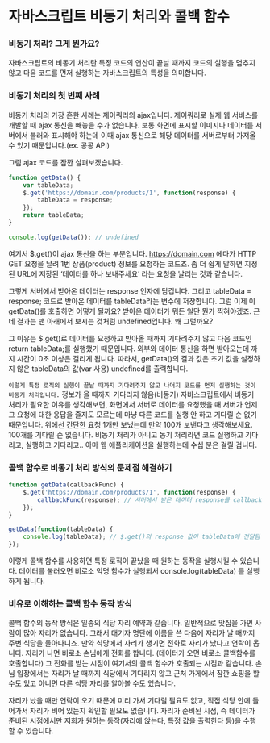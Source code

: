 # 자바스크립트 비동기 처리와 콜백 함수

### 비동기 처리? 그게 뭔가요?
자바스크립트의 비동기 처리란 특정 코드의 연산이 끝날 때까지 코드의 실행을 멈추지 않고 다음 코드를 먼저 실행하는 자바스크립트의 특성을 의미합니다.

### 비동기 처리의 첫 번째 사례
비동기 처리의 가장 흔한 사례는 제이쿼리의 ajax입니다.
제이쿼리로 실제 웹 서비스를 개발할 때 ajax 통신을 빼놓을 수가 없습니다.
보통 화면에 표시할 이미지나 데이터를 서버에서 불러와 표시해야 하는데 이때 ajax 통신으로 해당 데이터를 서버로부터 가져올 수 있기 때문입니다.(ex. 공공 API)

그럼 ajax 코드를 잠깐 살펴보겠습니다.

```javascript
function getData() {
	var tableData;
	$.get('https://domain.com/products/1', function(response) {
		tableData = response;
	});
	return tableData;
}

console.log(getData()); // undefined
```

여기서 $.get()이 ajax 통신을 하는 부분입니다. https://domain.com 에다가 HTTP GET 요청을 날려 1번 상품(product) 정보를 요청하는 코드죠.
좀 더 쉽게 말하면 지정된 URL에 저장된 ‘데이터를 하나 보내주세요’ 라는 요청을 날리는 것과 같습니다.

그렇게 서버에서 받아온 데이터는 response 인자에 담깁니다. 그리고 tableData = response; 코드로 받아온 데이터를 tableData라는 변수에 저장합니다. 
그럼 이제 이 getData()를 호출하면 어떻게 될까요? 받아온 데이터가 뭐든 일단 뭔가 찍혀야겠죠. 
근데 결과는 맨 아래에서 보시는 것처럼 undefined입니다. 왜 그럴까요? 

그 이유는 $.get()로 데이터를 요청하고 받아올 때까지 기다려주지 않고 다음 코드인 return tableData;를 실행했기 때문입니다.
외부와 데이터 통신을 하면 받아오는데 까지 시간이 0초 이상은 걸리게 됩니다.
따라서, getData()의 결과 값은 초기 값을 설정하지 않은 tableData의 값(var 사용) undefined를 출력합니다.

`이렇게 특정 로직의 실행이 끝날 때까지 기다려주지 않고 나머지 코드를 먼저 실행하는 것이 비동기 처리입니다.` 정보가 올 때까지 기다리지 않음(비동기)
자바스크립트에서 비동기 처리가 필요한 이유를 생각해보면,
화면에서 서버로 데이터를 요청했을 때 서버가 언제 그 요청에 대한 응답을 줄지도 모르는데
마냥 다른 코드를 실행 안 하고 기다릴 순 없기 때문입니다. 
위에선 간단한 요청 1개만 보냈는데 만약 100개 보낸다고 생각해보세요.
100개를 기다릴 순 없습니다.
비동기 처리가 아니고 동기 처리라면 코드 실행하고 기다리고, 실행하고 기다리고..
아마 웹 애플리케이션을 실행하는데 수십 분은 걸릴 겁니다.

### 콜백 함수로 비동기 처리 방식의 문제점 해결하기

```javascript
function getData(callbackFunc) {
	$.get('https://domain.com/products/1', function(response) {
		callbackFunc(response); // 서버에서 받은 데이터 response를 callbackFunc() 함수에 넘겨줌
	});
}

getData(function(tableData) {
	console.log(tableData); // $.get()의 response 값이 tableData에 전달됨
});
```

이렇게 콜백 함수를 사용하면 특정 로직이 끝났을 때 원하는 동작을 실행시킬 수 있습니다. 
데이터를 불러오면 비로소 익명 함수가 실행되서 console.log(tableData) 를 실행하게 됩니다.

### 비유로 이해하는 콜백 함수 동작 방식
콜백 함수의 동작 방식은 일종의 식당 자리 예약과 같습니다. 
일반적으로 맛집을 가면 사람이 많아 자리가 없습니다.
그래서 대기자 명단에 이름을 쓴 다음에 자리가 날 때까지 주변 식당을 돌아다니죠. 
만약 식당에서 자리가 생기면 전화로 자리가 났다고 연락이 옵니다.
자리가 나면 비로소 손님에게 전화를 합니다. (데이터가 오면 비로소 콜백함수를 호출합니다)
그 전화를 받는 시점이 여기서의 콜백 함수가 호출되는 시점과 같습니다. 
손님 입장에서는 자리가 날 때까지 식당에서 기다리지 않고 근처 가게에서 잠깐 쇼핑을 할 수도 있고 아니면 다른 식당 자리를 알아볼 수도 있습니다.

자리가 났을 때만 연락이 오기 때문에 미리 가서 기다릴 필요도 없고,
직접 식당 안에 들어가서 자리가 비어 있는지 확인할 필요도 없습니다. 자리가 준비된 시점,
즉 데이터가 준비된 시점에서만 저희가 원하는 동작(자리에 앉는다, 특정 값을 출력한다 등)을 수행할 수 있습니다.
